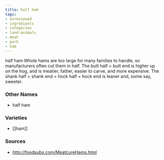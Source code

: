 ```yaml
---
title: half ham
tags:
- unreviewed
- ingredients
- categories
- land-animals
- meat
- pork
- ham
---
```

half ham Whole hams are too large for many families to handle, so manufacturers often cut them in half. The butt half = butt end is higher up on the hog, and is meatier, fattier, easier to carve, and more expensive. The shank half = shank end = hock half = hock end is leaner and, some say, sweeter.

### Other Names

* half ham

### Varieties

* [[ham]]

### Sources
* http://foodsubs.com/MeatcureHams.html
